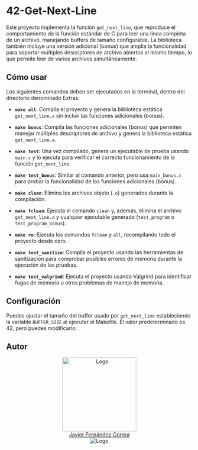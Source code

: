 # 42-Get-Next-Line

Este proyecto implementa la función `get_next_line`, que reproduce el comportamiento de la función estándar de C para leer una línea completa de un archivo, manejando buffers de tamaño configurable. La biblioteca también incluye una versión adicional (bonus) que amplía la funcionalidad para soportar múltiples descriptores de archivo abiertos al mismo tiempo, lo que permite leer de varios archivos simultáneamente.

## Cómo usar

Los siguientes comandos deben ser ejecutados en la terminal, dentro del directorio denominado Extras:

- **`make all`**: Compila el proyecto y genera la biblioteca estática `get_next_line.a` sin incluir las funciones adicionales (bonus).

- **`make bonus`**: Compila las funciones adicionales (bonus) que permiten manejar múltiples descriptores de archivo y genera la biblioteca estática `get_next_line.a`.

- **`make test`**: Una vez compilado, genera un ejecutable de prueba usando `main.c` y lo ejecuta para verificar el correcto funcionamiento de la función `get_next_line`.

- **`make test_bonus`**: Similar al comando anterior, pero usa `main_bonus.c` para probar la funcionalidad de las funciones adicionales (bonus).

- **`make clean`**: Elimina los archivos objeto (`.o`) generados durante la compilación.

- **`make fclean`**: Ejecuta el comando `clean` y, además, elimina el archivo `get_next_line.a` y cualquier ejecutable generado (`test_program` o `test_program_bonus`).

- **`make re`**: Ejecuta los comandos `fclean` y `all`, recompilando todo el proyecto desde cero.

- **`make test_sanitize`**: Compila el proyecto usando las herramientas de sanitización para comprobar posibles errores de memoria durante la ejecución de las pruebas.

- **`make test_valgrind`**: Ejecuta el proyecto usando Valgrind para identificar fugas de memoria u otros problemas de manejo de memoria.

## Configuración

Puedes ajustar el tamaño del buffer usado por `get_next_line` estableciendo la variable `BUFFER_SIZE` al ejecutar el Makefile. El valor predeterminado es 42, pero puedes modificarlo:

## Autor

<div align="center">
  <img src="https://avatars.githubusercontent.com/u/102600920?v=4" alt="Logo" width="200"/>
  <br/> 
  <a href="https://github.com/H0ll0wB01">Javier Fernández Correa</a>
</div>
<div align="center">
  <img src="https://encrypted-tbn0.gstatic.com/images?q=tbn:ANd9GcTVInHuUPtp3uiEuvF0aYAkFBUzpnr65b2CDA&s" alt="Logo"/>
</div>
